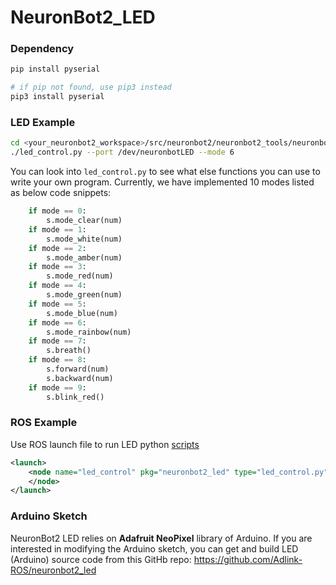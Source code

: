 # NeuronBot2_LED

### Dependency
```sh
pip install pyserial   

# if pip not found, use pip3 instead
pip3 install pyserial
```

### LED Example

```sh
cd <your_neuronbot2_workspace>/src/neuronbot2/neuronbot2_tools/neuronbot2_led/scripts
./led_control.py --port /dev/neuronbotLED --mode 6
```

You can look into `led_control.py` to see what else functions you can use to write your own program.
Currently, we have implemented 10 modes listed as below code snippets:

```python
    if mode == 0:
        s.mode_clear(num)
    if mode == 1:
        s.mode_white(num)
    if mode == 2:
        s.mode_amber(num)
    if mode == 3:
        s.mode_red(num)
    if mode == 4:
        s.mode_green(num)
    if mode == 5:
        s.mode_blue(num)
    if mode == 6:
        s.mode_rainbow(num)
    if mode == 7:
        s.breath()
    if mode == 8:
        s.forward(num)
        s.backward(num)
    if mode == 9:
        s.blink_red()
```

### ROS Example

Use ROS launch file to run LED python [scripts](https://github.com/Adlink-ROS/neuronbot2/blob/noetic-devel/neuronbot2_tools/neuronbot2_led/launch/led_control.launch)
```xml
<launch>
	<node name="led_control" pkg="neuronbot2_led" type="led_control.py" args="-p /dev/neuronbotLED -m 5">
	</node>
</launch>
```

### Arduino Sketch

NeuronBot2 LED relies on **Adafruit NeoPixel** library of Arduino. If you are interested in modifying the Arduino sketch, you can get and build LED (Arduino) source code from this GitHb repo: https://github.com/Adlink-ROS/neuronbot2_led

